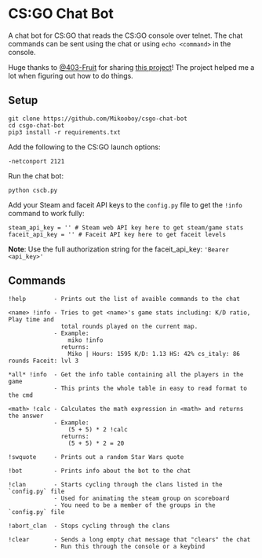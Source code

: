 # CS:GO Chat Bot

A chat bot for CS:GO that reads the CS:GO console over telnet. The chat commands can be sent using the chat or using `echo <command>` in the console.

Huge thanks to [@403-Fruit](https://github.com/403-Fruit) for sharing [this project](https://github.com/403-Fruit/csctl)! The project helped me a lot when figuring out how to do things.

## Setup

    git clone https://github.com/Mikooboy/csgo-chat-bot
    cd csgo-chat-bot
    pip3 install -r requirements.txt

Add the following to the CS:GO launch options:

    -netconport 2121  

Run the chat bot:

    python cscb.py

Add your Steam and faceit API keys to the `config.py` file to get the `!info` command to work fully:

    steam_api_key = '' # Steam web API key here to get steam/game stats
    faceit_api_key = '' # Faceit API key here to get faceit levels
    
**Note**: Use the full authorization string for the faceit_api_key: `'Bearer <api_key>'`

## Commands

    !help        - Prints out the list of avaible commands to the chat
    
    <name> !info - Tries to get <name>'s game stats including: K/D ratio, Play time and 
                   total rounds played on the current map.
                 - Example:
                     miko !info
                   returns: 
                     Miko | Hours: 1595 K/D: 1.13 HS: 42% cs_italy: 86 rounds Faceit: lvl 3

    *all* !info  - Get the info table containing all the players in the game
                 - This prints the whole table in easy to read format to the cmd
                      
    <math> !calc - Calculates the math expression in <math> and returns the answer
                 - Example:
                     (5 + 5) * 2 !calc
                   returns:
                     (5 + 5) * 2 = 20
  
    !swquote     - Prints out a random Star Wars quote

    !bot         - Prints info about the bot to the chat

    !clan        - Starts cycling through the clans listed in the `config.py` file
                 - Used for animating the steam group on scoreboard
                 - You need to be a member of the groups in the `config.py` file
    
    !abort_clan  - Stops cycling through the clans

    !clear       - Sends a long empty chat message that "clears" the chat
                 - Run this through the console or a keybind
